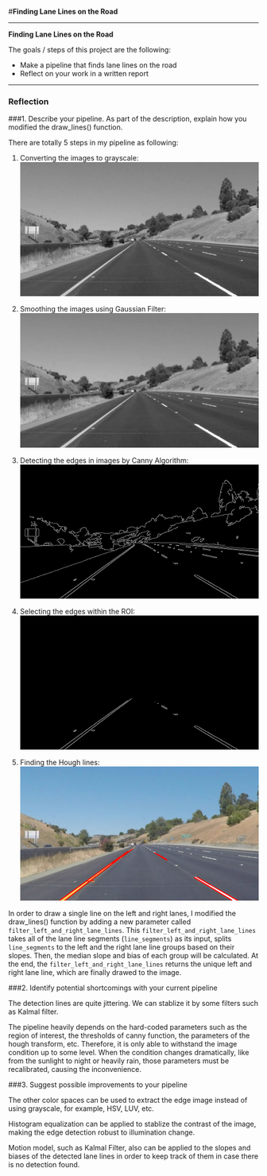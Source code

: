 #**Finding Lane Lines on the Road** 

---

**Finding Lane Lines on the Road**

The goals / steps of this project are the following:
* Make a pipeline that finds lane lines on the road
* Reflect on your work in a written report


[//]: # (Image References)

[grayImg]: ./OutputImages/gray_img.png "Grayscale"
[smoothedGrayImg]: ./OutputImages/smooth_img.png "Smoothed Gray Image"
[cannyImg]: ./OutputImages/canny_img.png "Canny Image"
[maskedCannyImg]: ./OutputImages/masked_canny_img.png "Masked Canny Image"
[laneLineImg]: ./OutputImages/lane_line_image.png "Lane Line Image"

---

### Reflection

###1. Describe your pipeline. As part of the description, explain how you modified the draw_lines() function.

There are totally 5 steps in my pipeline as following:

1. Converting the images to grayscale: ![alt text][grayImg]

2. Smoothing the images using Gaussian Filter: ![alt text][smoothedGrayImg]

3. Detecting the edges in images by Canny Algorithm: ![alt text][cannyImg]

4. Selecting the edges within the ROI: ![alt text][maskedCannyImg]

5. Finding the Hough lines: ![alt text][laneLineImg]


In order to draw a single line on the left and right lanes, I modified the draw_lines() function by adding a new parameter called `filter_left_and_right_lane_lines`. This `filter_left_and_right_lane_lines` takes all of the lane line segments (`line_segments`) as its input, splits `line_segments` to the left and the right lane line groups based on their slopes. Then, the median slope and bias of each group will be calculated. At the end, the `filter_left_and_right_lane_lines` returns the unique left and right lane line, which are finally drawed to the image.


###2. Identify potential shortcomings with your current pipeline


The detection lines are quite jittering. We can stablize it by some filters such as Kalmal filter.

The pipeline heavily depends on the hard-coded parameters such as the region of interest, the thresholds of canny function, the parameters of the hough transform, etc. Therefore, it is only able to withstand the image condition up to some level. When the condition changes dramatically, like from the sunlight to night or heavily rain, those parameters must be recalibrated, causing the inconvenience. 


###3. Suggest possible improvements to your pipeline

The other color spaces can be used to extract the edge image instead of using grayscale, for example, HSV, LUV, etc.

Histogram equalization can be applied to stablize the contrast of the image, making the edge detection robust to illumination change. 

Motion model, such as Kalmal Filter, also can be applied to the slopes and biases of the detected lane lines in order to keep track of them in case there is no detection found.
